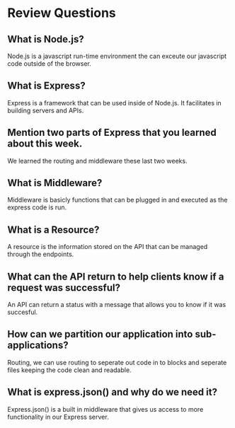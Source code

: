 # Review Questions

## What is Node.js?
Node.js is a javascript run-time environment the can exceute our javascript code outside of the browser. 

## What is Express?
Express is a framework that can be used inside of Node.js. It facilitates in building servers and APIs. 

## Mention two parts of Express that you learned about this week.
We learned the routing and middleware these last two weeks.

## What is Middleware?
Middleware is basicly functions that can be plugged in and executed as the express code is run.

## What is a Resource?
A resource is the information stored on the API that can be managed through the endpoints.

## What can the API return to help clients know if a request was successful?
An API can return a status with a message that allows you to know if it was succesful.

## How can we partition our application into sub-applications?
Routing, we can use routing to seperate out code in to blocks and seperate files keeping the code clean and readable.

## What is express.json() and why do we need it?
Express.json() is a built in middleware that gives us access to more functionality in our Express server.

